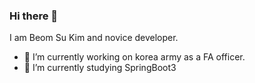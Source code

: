 ### Hi there 👋

I am Beom Su Kim and novice developer. 


- 🔭 I’m currently working on korea army as a FA officer.
- 🌱 I’m currently studying SpringBoot3
